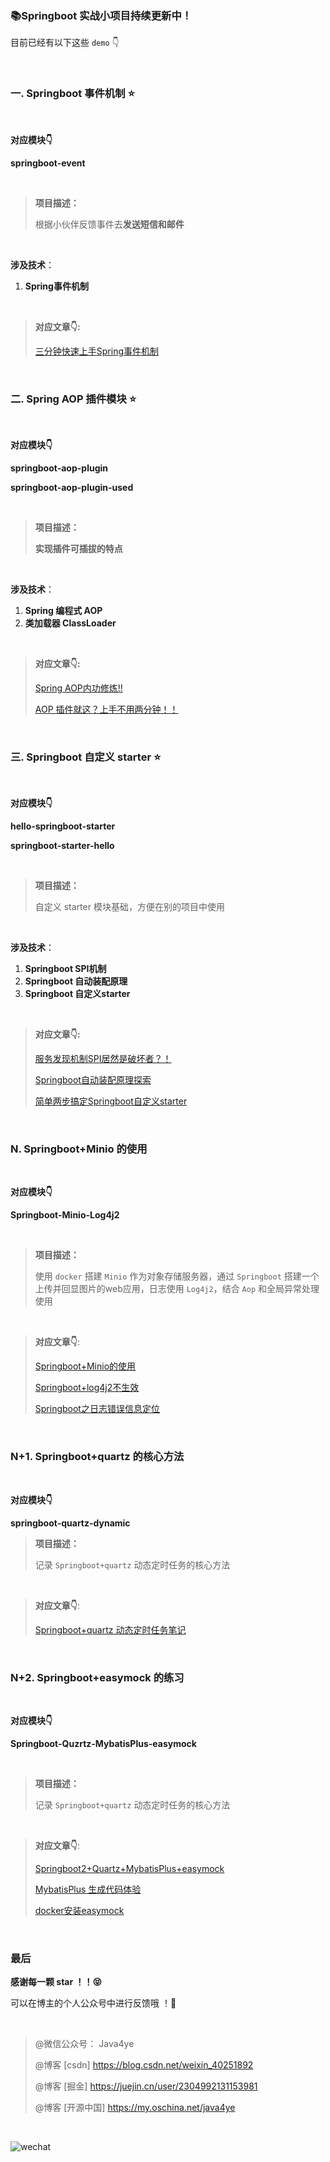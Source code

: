 ### 📚Springboot 实战小项目持续更新中！

目前已经有以下这些 `demo` 👇

<br/>

### 一. Springboot 事件机制 ⭐

<br/>

**对应模块👇**

**springboot-event**

<br/>

> **项目描述：**
>
> 根据小伙伴反馈事件去**发送短信和邮件**

<br/>

**涉及技术**：

1. **Spring事件机制**

<br/>

> **对应文章👇:**
>
> [三分钟快速上手Spring事件机制](https://mp.weixin.qq.com/s/XjGIK11FeNpJWUTZhJhqlg)

<br/>

### 二. Spring AOP 插件模块 ⭐

<br/>

**对应模块👇**

**springboot-aop-plugin**

**springboot-aop-plugin-used**

<br/>

> **项目描述：**
>
> **实现插件可插拔的特点**

<br/>

**涉及技术**：

1. **Spring 编程式 AOP**
2. **类加载器 ClassLoader**

<br/>

> **对应文章👇:**
>
> [Spring AOP内功修炼!!](https://mp.weixin.qq.com/s/N1t-t0FhQhdzIo_ljhxBbQ)
>
> [AOP 插件就这？上手不用两分钟！！](https://mp.weixin.qq.com/s/tEkjWnygz3SCa_aMdveNYQ)



<br/>

### 三. Springboot 自定义 starter ⭐

<br/>

**对应模块👇**

**hello-springboot-starter**

**springboot-starter-hello**

<br/>

> **项目描述：**
>
> 自定义 starter 模块基础，方便在别的项目中使用

<br/>

**涉及技术**：

1. **Springboot SPI机制**
2. **Springboot 自动装配原理**
3. **Springboot 自定义starter**

<br/>

> **对应文章👇:**
>
> [服务发现机制SPI居然是破坏者？！](https://mp.weixin.qq.com/s/xz6XijCcl6vSd28n4AQtmw)
>
> [Springboot自动装配原理探索](https://mp.weixin.qq.com/s/QFGs57qJhsRcql2Zdeg2tg)
>
> [简单两步搞定Springboot自定义starter](https://mp.weixin.qq.com/s/aNJdPNuxlrEsxo-mRhQn8Q)

<br/>

### N. Springboot+Minio 的使用

<br/>

**对应模块👇**

**Springboot-Minio-Log4j2**

<br/>

> **项目描述：**
>
> 使用 `docker` 搭建 `Minio` 作为对象存储服务器，通过 `Springboot` 搭建一个上传并回显图片的web应用，日志使用 `Log4j2`，结合 `Aop` 和全局异常处理使用

<br/>

> **对应文章👇**:
>
> [Springboot+Minio的使用](https://mp.weixin.qq.com/s/QH0x2d1VAiQZnzEUfFtjpw)
>
> [Springboot+log4j2不生效](https://mp.weixin.qq.com/s/6z5TCSsZV3fv3LyLvuKkaQ)
>
> [Springboot之日志错误信息定位](https://mp.weixin.qq.com/s/XNwqOnYOJPDH10yB2QMRvg)

<br/>

### N+1. Springboot+quartz 的核心方法

<br/>

**对应模块👇**

**springboot-quartz-dynamic**

> **项目描述：**
>
> 记录 `Springboot+quartz` 动态定时任务的核心方法

<br/>

> **对应文章👇**:
>
> [Springboot+quartz 动态定时任务笔记](https://mp.weixin.qq.com/s/sU7reEsSaZj5FtGtJ2LAbg)

<br/>

### N+2.  Springboot+easymock 的练习

<br/>

**对应模块👇**

**Springboot-Quzrtz-MybatisPlus-easymock**

<br/>

> **项目描述：**
>
> 记录 `Springboot+quartz` 动态定时任务的核心方法

<br/>

> **对应文章👇**:
>
> [Springboot2+Quartz+MybatisPlus+easymock](https://mp.weixin.qq.com/s/cqysSlMdfVJ6wMi81jRchw)
>
> [MybatisPlus 生成代码体验](https://mp.weixin.qq.com/s/6-eCpWuIscglTs2ilUQjgw)
>
> [docker安装easymock](https://mp.weixin.qq.com/s/nFYSDZmoUJCosRvufdDiBw)

<br/>

### 最后

**感谢每一颗 star ！！😝**

可以在博主的个人公众号中进行反馈哦 ！🤗 

<br/>

>  @微信公众号： Java4ye
>
>  @博客 [csdn] https://blog.csdn.net/weixin_40251892
>
>  @博客 [掘金]  https://juejin.cn/user/2304992131153981
>
>  @博客 [开源中国] https://my.oschina.net/java4ye

<br/>

![wechat](http://img.ryzeyang.top/20201202082043.png)
